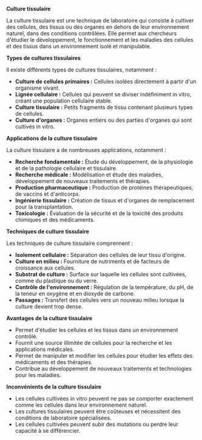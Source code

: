 **Culture tissulaire**

La culture tissulaire est une technique de laboratoire qui consiste à cultiver des cellules, des tissus ou des organes en dehors de leur environnement naturel, dans des conditions contrôlées. Elle permet aux chercheurs d'étudier le développement, le fonctionnement et les maladies des cellules et des tissus dans un environnement isolé et manipulable.

**Types de cultures tissulaires**

Il existe différents types de cultures tissulaires, notamment :

* **Culture de cellules primaires :** Cellules isolées directement à partir d'un organisme vivant.
* **Lignée cellulaire :** Cellules qui peuvent se diviser indéfiniment in vitro, créant une population cellulaire stable.
* **Culture tissulaire :** Petits fragments de tissu contenant plusieurs types de cellules.
* **Culture d'organes :** Organes entiers ou des parties d'organes qui sont cultivés in vitro.

**Applications de la culture tissulaire**

La culture tissulaire a de nombreuses applications, notamment :

* **Recherche fondamentale :** Étude du développement, de la physiologie et de la pathologie cellulaire et tissulaire.
* **Recherche médicale :** Modélisation et étude des maladies, développement de nouveaux traitements et thérapies.
* **Production pharmaceutique :** Production de protéines thérapeutiques, de vaccins et d'anticorps.
* **Ingénierie tissulaire :** Création de tissus et d'organes de remplacement pour la transplantation.
* **Toxicologie :** Évaluation de la sécurité et de la toxicité des produits chimiques et des médicaments.

**Techniques de culture tissulaire**

Les techniques de culture tissulaire comprennent :

* **Isolement cellulaire :** Séparation des cellules de leur tissu d'origine.
* **Culture en milieu :** Fourniture de nutriments et de facteurs de croissance aux cellules.
* **Substrat de culture :** Surface sur laquelle les cellules sont cultivées, comme du plastique ou du verre.
* **Contrôle de l'environnement :** Régulation de la température, du pH, de la teneur en oxygène et en dioxyde de carbone.
* **Passages :** Transfert des cellules vers un nouveau milieu lorsque la culture devient trop dense.

**Avantages de la culture tissulaire**

* Permet d'étudier les cellules et les tissus dans un environnement contrôlé.
* Fournit une source illimitée de cellules pour la recherche et les applications médicales.
* Permet de manipuler et modifier les cellules pour étudier les effets des médicaments et des thérapies.
* Contribue au développement de nouveaux traitements et technologies pour les maladies.

**Inconvénients de la culture tissulaire**

* Les cellules cultivées in vitro peuvent ne pas se comporter exactement comme les cellules dans leur environnement naturel.
* Les cultures tissulaires peuvent être coûteuses et nécessitent des conditions de laboratoire spécialisées.
* Les cellules cultivées peuvent subir des mutations ou perdre leur capacité à se différencier.